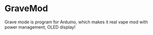 # GraveMod
Grave mode is program for Arduino, which makes it real vape mod with power management, OLED display!
